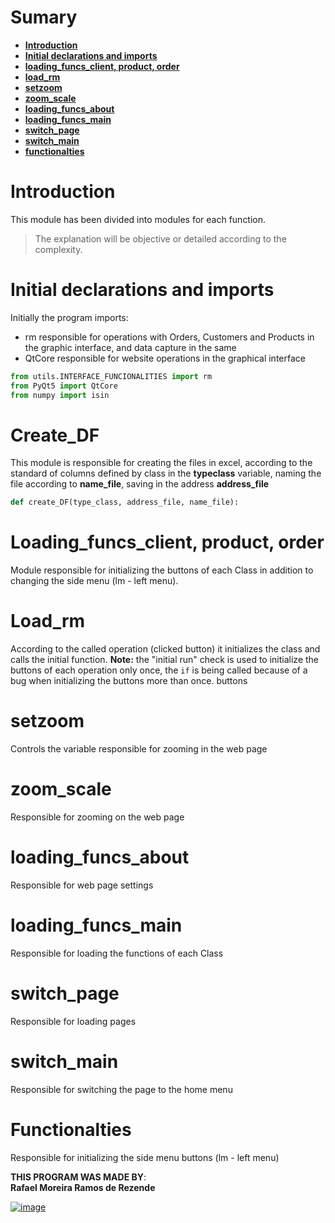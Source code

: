 # Sumary
- **[Introduction](#introduction)**
- **[Initial declarations and imports](#initial-declarations-and-imports)**
- **[loading_funcs_client, product, order](#loading_funcs_client-product-order)**
- **[load_rm](#load_rm)**
- **[setzoom](#setzoom)**
- **[zoom_scale](#zoom_scale)**
- **[loading_funcs_about](#loading_funcs_about)**
- **[loading_funcs_main](#loading_funcs_main)**
- **[switch_page](#switch_page)**   
- **[switch_main](#switch_main)** 
- **[functionalties](#functionalties)** 




# Introduction
This module has been divided into modules for each function.
> The explanation will be objective or detailed according to the complexity.

# Initial declarations and imports
Initially the program imports:
- rm responsible for operations with Orders, Customers and Products in the graphic interface, and data capture in the same
- QtCore responsible for website operations in the graphical interface


```python
from utils.INTERFACE_FUNCIONALITIES import rm
from PyQt5 import QtCore
from numpy import isin
```


# Create_DF
This module is responsible for creating the files in excel, according to the standard of columns defined by class in the **typeclass** variable, naming the file according to **name_file**, saving in the address **address_file**
```python
def create_DF(type_class, address_file, name_file):
```
# Loading_funcs_client, product, order
Module responsible for initializing the buttons of each Class in addition to changing the side menu (lm - left menu).

# Load_rm
According to the called operation (clicked button) it initializes the class and calls the initial function.
**Note:** the "initial run" check is used to initialize the buttons of each operation only once, the ```if``` is being called because of a bug when initializing the buttons more than once. buttons

# setzoom
Controls the variable responsible for zooming in the web page

# zoom_scale
Responsible for zooming on the web page

# loading_funcs_about
Responsible for web page settings


# loading_funcs_main
Responsible for loading the functions of each Class

# switch_page
Responsible for loading pages

# switch_main
Responsible for switching the page to the home menu

# Functionalties
Responsible for initializing the side menu buttons (lm - left menu)






**THIS PROGRAM WAS MADE BY**:<br>
**Rafael Moreira Ramos de Rezende** 

 [![image](https://user-images.githubusercontent.com/100146657/159492505-d6134d9b-7d19-43ee-9e30-72be719d69f4.png)](https://www.linkedin.com/in/rafael-moreira-ramos-de-rezende-16420b21b/)

